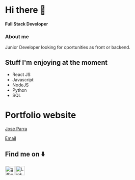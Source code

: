 
 
 # Hi there  👋
 #### Full Stack Developer


### About me
Junior Developer looking for oportunities as front or backend.

## Stuff I'm enjoying at the moment

 - React JS
 - Javascript
 - NodeJS
 - Python
 - SQL

# Portfolio website  
[Jose Parra](https://jose-parra.netlify.app/)

[Email](jmjp_18@hotmail.com)

## Find me on ⬇️
[<img src='https://cdn.jsdelivr.net/npm/simple-icons@3.0.1/icons/github.svg' alt='github' height='30' color='white'>](https://github.com/JoseParra28) 
[<img src='https://cdn.jsdelivr.net/npm/simple-icons@3.0.1/icons/linkedin.svg' alt='LinkedIn' height='30'>](https://www.linkedin.com/in/jose-p-b50556247/)  



